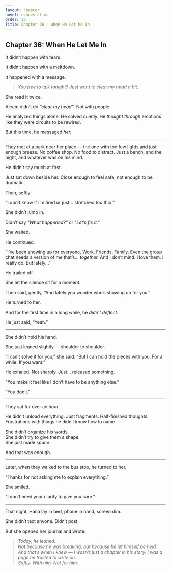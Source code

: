 ```yaml
---
layout: chapter
novel: echoes-of-us
order: 36
Title: Chapter 36 - When He Let Me In
---
```


## Chapter 36: When He Let Me In

It didn’t happen with tears.

It didn’t happen with a meltdown.

It happened with a message.

> *You free to talk tonight? Just want to clear my head a bit.*

She read it twice.

Aleem didn’t do *“clear my head”*. Not with people.

He analyzed things alone. He solved quietly. He *thought through* emotions like they were circuits to be rewired.

But this time, he messaged *her.*

---

They met at a park near her place — the one with too few lights and just enough breeze. No coffee shop. No food to distract. Just a bench, and the night, and whatever was on his mind.

He didn’t say much at first.

Just sat down beside her. Close enough to feel safe, not enough to be dramatic.

Then, softly:

“I don’t know if I’m tired or just... stretched too thin.”

She didn’t jump in.

Didn’t say *"What happened?"* or *"Let’s fix it."*

She waited.

He continued.

“I’ve been showing up for everyone. Work. Friends. Family. Even the group chat needs a version of me that’s... *together.* And I don’t mind. I love them. I really do. But lately...”

He trailed off.

She let the silence sit for a moment.

Then said, gently, “And lately you wonder who’s showing up for you.”

He turned to her.

And for the first time in a long while, he *didn’t deflect*.

He just said, “Yeah.”

---

She didn’t hold his hand.

She just leaned slightly — shoulder to shoulder.

“I can’t solve it for you,” she said. “But I can hold the pieces with you. For a while. If you want.”

He exhaled. Not sharply. Just... released something.

“You make it feel like I don’t have to be anything else.”

“You don’t.”

---

They sat for over an hour.

He didn’t unload everything. Just fragments. Half-finished thoughts. Frustrations with things he didn’t know how to name.

She didn’t organize his words.  
She didn’t try to give them a shape.  
She just made *space*.

And that was enough.

---

Later, when they walked to the bus stop, he turned to her.

“Thanks for not asking me to explain everything.”

She smiled.

“I don’t need your clarity to give you care.”

---

That night, Hana lay in bed, phone in hand, screen dim.

She didn’t text anyone. Didn’t post.

But she opened her journal and wrote:

> *Today, he leaned.*  
> *Not because he was breaking, but because he let himself be held.*  
> *And that’s when I knew — I wasn’t just a chapter in his story. I was a page he trusted to write on.*  
> *Softly. With him. Not for him.*  